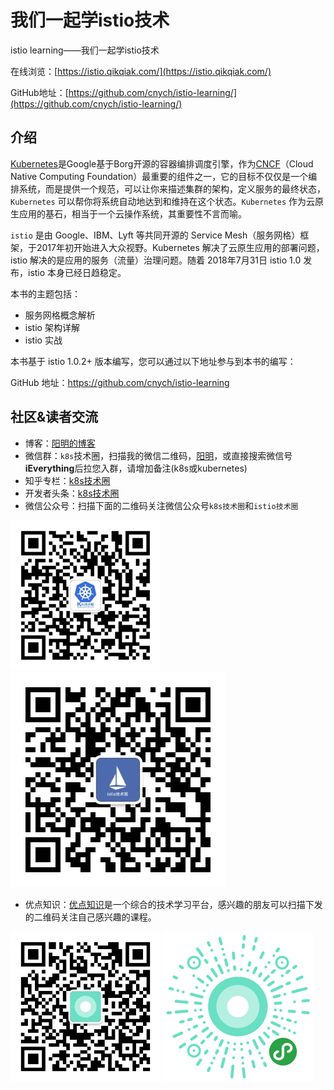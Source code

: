 # 我们一起学istio技术
istio learning——我们一起学istio技术

在线浏览：[https://istio.qikqiak.com/](https://istio.qikqiak.com/)

GitHub地址：[https://github.com/cnych/istio-learning/](https://github.com/cnych/istio-learning/)


## 介绍

[Kubernetes](http://kubernetes.io/)是Google基于Borg开源的容器编排调度引擎，作为[CNCF](http://cncf.io/)（Cloud Native Computing Foundation）最重要的组件之一，它的目标不仅仅是一个编排系统，而是提供一个规范，可以让你来描述集群的架构，定义服务的最终状态，`Kubernetes` 可以帮你将系统自动地达到和维持在这个状态。`Kubernetes` 作为云原生应用的基石，相当于一个云操作系统，其重要性不言而喻。

`istio` 是由 Google、IBM、Lyft 等共同开源的 Service Mesh（服务网格）框架，于2017年初开始进入大众视野。Kubernetes 解决了云原生应用的部署问题，istio 解决的是应用的服务（流量）治理问题。随着 2018年7月31日 istio 1.0 发布，istio 本身已经日趋稳定。

本书的主题包括：

* 服务网格概念解析
* istio 架构详解
* istio 实战

本书基于 istio 1.0.2+ 版本编写，您可以通过以下地址参与到本书的编写：

GitHub 地址：https://github.com/cnych/istio-learning


## 社区&读者交流

* 博客：[阳明的博客](https://blog.qikqiak.com/)
* 微信群：`k8s`技术圈，扫描我的微信二维码，[阳明](https://blog.qikqiak.com/page/about/)，或直接搜索微信号**iEverything**后拉您入群，请增加备注(k8s或kubernetes)
* 知乎专栏：[k8s技术圈](https://zhuanlan.zhihu.com/kube100)
* 开发者头条：[k8s技术圈](https://toutiao.io/subjects/268333)
* 微信公众号：扫描下面的二维码关注微信公众号`k8s技术圈`和`istio技术圈`

![k8s公众帐号](./posts/images/k8s-qrcode.png) ![istio技术圈](./posts/images/istio-qrcode.jpg)

* 优点知识：[优点知识](https://www.haimaxy.com/)是一个综合的技术学习平台，感兴趣的朋友可以扫描下发的二维码关注自己感兴趣的课程。

![优点知识服务号](./posts/images/ydzs-qrcode.png)
![优点知识小程序](./posts/images/ydzs-xcx.png)

